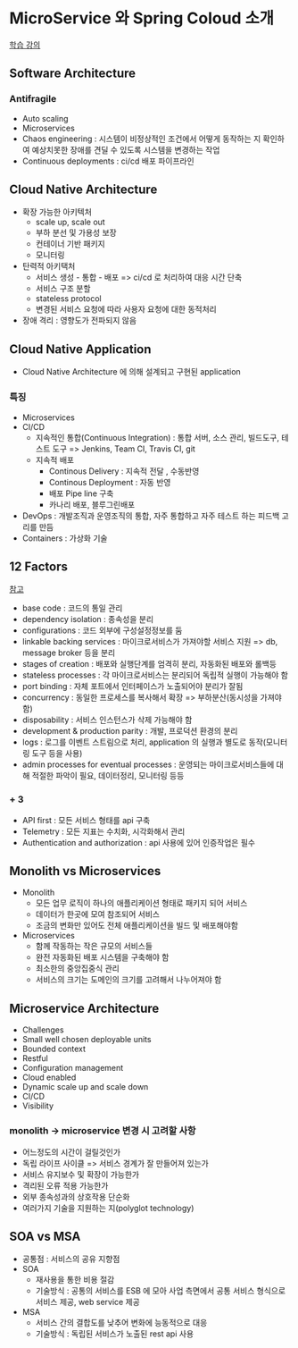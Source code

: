 # MicroService 와 Spring Coloud 소개

[학습 강의](https://www.inflearn.com/course/%EC%8A%A4%ED%94%84%EB%A7%81-%ED%81%B4%EB%9D%BC%EC%9A%B0%EB%93%9C-%EB%A7%88%EC%9D%B4%ED%81%AC%EB%A1%9C%EC%84%9C%EB%B9%84%EC%8A%A4/dashboard)

## Software Architecture
### Antifragile
- Auto scaling
- Microservices
- Chaos engineering : 시스템이 비정상적인 조건에서 어떻게 동작하는 지 확인하여 예상치못한 장애를 견딜 수 있도록 시스템을 변경하는 작업
- Continuous deployments : ci/cd 배포 파이프라인

## Cloud Native Architecture
- 확장 가능한 아키텍처
  - scale up, scale out
  - 부하 분선 및 가용성 보장
  - 컨테이너 기반 패키지
  - 모니터링
- 탄력적 아키택처
  - 서비스 생성 - 통합 - 배포 => ci/cd 로 처리하여 대응 시간 단축
  - 서비스 구조 분할
  - stateless protocol
  - 변경된 서비스 요청에 따라 사용자 요청에 대한 동적처리
- 장애 격리 : 영향도가 전파되지 않음

## Cloud Native Application
- Cloud Native Architecture 에 의해 설계되고 구현된 application

### 특징
- Microservices
- CI/CD
  - 지속적인 통합(Continuous Integration) : 통합 서버, 소스 관리, 빌드도구, 테스트 도구 => Jenkins, Team CI, Travis CI, git
  - 지속적 배포
    - Continous Delivery : 지속적 전달 , 수동반영
    - Continous Deployment : 자동 반영
    - 배포 Pipe line 구축
    - 카나리 배포, 블루그린배포
- DevOps : 개발조직과 운영조직의 통합, 자주 통합하고 자주 테스트 하는 피드백 고리를 만듬
- Containers : 가상화 기술

## 12 Factors
[참고](https://12factor.net/)
- base code : 코드의 통일 관리
- dependency isolation : 종속성을 분리
- configurations : 코드 외부에 구성설정정보를 둠
- linkable backing services : 마이크로서비스가 가져야할 서비스 지원 => db, message broker 등을 분리
- stages of creation : 배포와 실행단계를 엄격히 분리, 자동화된 배포와 롤백등
- stateless processes : 각 마이크로서비스는 분리되어 독립적 실행이 가능해야 함
- port binding : 자체 포트에서 인터페이스가 노출되어야 분리가 잘됨
- concurrency : 동일한 프로세스를 복사해서 확장 => 부하분산(동시성을 가져야 함)
- disposability : 서비스 인스턴스가 삭제 가능해야 함
- development & production parity : 개발, 프로덕션 환경의 분리
- logs : 로그를 이벤트 스트림으로 처리, application 의 실행과 별도로 동작(모니터링 도구 등을 사용)
- admin processes for eventual processes : 운영되는 마이크로서비스들에 대해 적절한 파악이 필요, 데이터정리, 모니터링 등등

### + 3
- API first : 모든 서비스 형태를 api 구축
- Telemetry : 모든 지표는 수치화, 시각화해서 관리
- Authentication and authorization : api 사용에 있어 인증작업은 필수

## Monolith vs Microservices
- Monolith
  - 모든 업무 로직이 하나의 애플리케이션 형태로 패키지 되어 서비스
  - 데이터가 한곳에 모여 참조되어 서비스
  - 조금의 변화만 있어도 전체 애플리케이션을 빌드 및 배포해야함
- Microservices
  - 함께 작동하는 작은 규모의 서비스들
  - 완전 자동화된 배포 시스템을 구축해야 함
  - 최소한의 중앙집중식 관리
  - 서비스의 크기는 도메인의 크기를 고려해서 나누어져야 함

## Microservice Architecture
- Challenges
- Small well chosen deployable units
- Bounded context
- Restful
- Configuration management
- Cloud enabled
- Dynamic scale up and scale down
- CI/CD
- Visibility

### monolith -> microservice 변경 시 고려할 사항
- 어느정도의 시간이 걸릴것인가
- 독립 라이프 사이클 => 서비스 경계가 잘 만들어져 있는가
- 서비스 유지보수 및 확장이 가능한가
- 격리된 오류 적용 가능한가
- 외부 종속성과의 상호작용 단순화
- 여러가지 기술을 지원하는 지(polyglot technology)

## SOA vs MSA
- 공통점 : 서비스의 공유 지향점
- SOA
  - 재사용을 통한 비용 절감
  - 기술방식 : 공통의 서비스를 ESB 에 모아 사업 측면에서 공통 서비스 형식으로 서비스 제공, web service 제공
- MSA
  - 서비스 간의 결합도를 낮추어 변화에 능동적으로 대응
  - 기술방식 : 독립된 서비스가 노출된 rest api 사용
